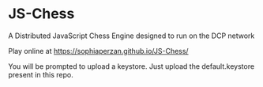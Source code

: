 # JS-Chess
A Distributed JavaScript Chess Engine designed to run on the DCP network

Play online at https://sophiaperzan.github.io/JS-Chess/

You will be prompted to upload a keystore. Just upload the default.keystore present in this repo.
